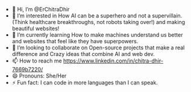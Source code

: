 - 👋 Hi, I’m @ErChitraDhir
- 👀 I’m interested in How AI can be a superhero and not a supervillain. (Think healthcare breakthroughs, not robots taking over!) and making beautiful websites!
- 🌱 I’m currently learning How to make machines understand us better and websites that feel like they have superpowers.
- 💞️ I’m looking to collaborate on Open-source projects that make a real difference and Crazy ideas that combine AI and web dev.
- 📫 How to reach me https://www.linkedin.com/in/chitra-dhir-7669b7220/
- 😄 Pronouns: She/Her
- ⚡ Fun fact: I can code in more languages than I can speak.

<!---
ErChitraDhir/ErChitraDhir is a ✨ special ✨ repository because its `README.md` (this file) appears on your GitHub profile.
You can click the Preview link to take a look at your changes.
--->
